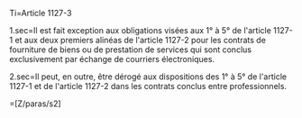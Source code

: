 Ti=Article 1127-3

1.sec=Il est fait exception aux obligations visées aux 1° à 5° de l'article 1127-1 et aux deux premiers alinéas de l'article 1127-2 pour les contrats de fourniture de biens ou de prestation de services qui sont conclus exclusivement par échange de courriers électroniques.

2.sec=Il peut, en outre, être dérogé aux dispositions des 1° à 5° de l'article 1127-1 et de l'article 1127-2 dans les contrats conclus entre professionnels.

=[Z/paras/s2]